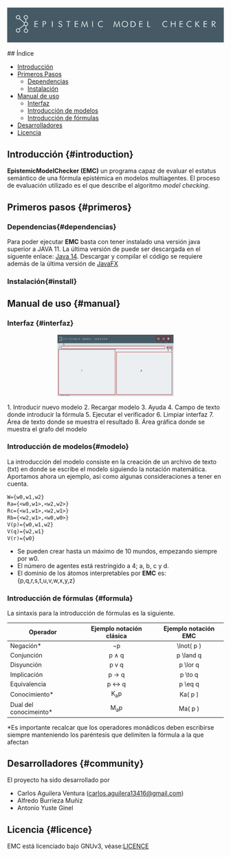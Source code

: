 <p align="center">
  <img src="banner.png" alt="EMC">
</p>
## Índice

* [Introducción](#introduction)
* [Primeros Pasos](#primeros)
	* [Dependencias](#dependencias)
	 * [Instalación](#install)
 * [Manual de uso](#manual)
	 * [Interfaz](#interfaz)
	  * [Introducción de modelos](#modelo)
	  * [Introducción de fórmulas](#formula)
* [Desarrolladores](#community)
* [Licencia](#license)

## Introducción {#introduction}
**EpistemicModelChecker (EMC)** un programa capaz de evaluar el
estatus semántico de una fórmula epistémica en modelos multiagentes. El proceso de evaluación utilizado es el que describe el algoritmo *model checking*.


## Primeros pasos {#primeros}
### Dependencias{#dependencias}
Para poder ejecutar **EMC** basta con tener instalado una versión java superior a JAVA 11. La última versión de puede ser descargada en el siguente enlace: [Java 14](https://www.oracle.com/java/technologies/javase/jdk14-archive-downloads.html). 
Descargar y compilar el código se requiere además de la última versión de [JavaFX](https://gluonhq.com/products/javafx/)

### Instalación{#install}


## Manual de uso {#manual}
### Interfaz {#interfaz}
<p align="center">
  <img src="interfaz.png" alt="EMC">
</p>
1. Introducir nuevo modelo
2. Recargar modelo
3. Ayuda
4. Campo de texto donde introducir la fórmula
5. Ejecutar el verificador
6. Limpiar interfaz
7. Área de texto donde se muestra el resultado
8. Área gráfica donde se muestra el grafo del modelo

### Introducción de modelos{#modelo}
La introducción del modelo consiste en la creación de un archivo de texto (txt) en donde se escribe el modelo siguiendo la notación matemática. Aportamos ahora un ejemplo, así como algunas consideraciones a tener en cuenta.
```
W={w0,w1,w2}
Ra={<w0,w1>,<w2,w2>}
Rc={<w1,w1>,<w2,w1>}
Rb={<w2,w1>,<w0,w0>}
V(p)={w0,w1,w2}
V(q)={w2,w1}
V(r)={w0}
```
* Se pueden crear hasta un máximo de 10 mundos, empezando siempre por w0.
* El número de agentes está restringido a 4; a, b, c y d.
* El dominio de los átomos interpretables por **EMC** es: {p,q,r,s,t,u,v,w,x,y,z}

### Introducción de fórmulas {#formula}
La sintaxis para la introducción de fórmulas es la siguiente. 

| Operador     | Ejemplo notación  clásica  | Ejemplo notación EMC 
 ------------- |:-------------:| :-------------:|
 |Negación* | ¬p | \lnot( p )    
| Conjunción   |  p ∧ q | p \land q |
| Disyunción     | p v q       |   p \lor q |
| Implicación | p → q     |  p \to q |
| Equivalencia | p ↔ q | p \eq q |
| Conocimiento* | K<sub>a</sub>p | Ka( p )|
| Dual del conocimeinto*|  M<sub>a</sub>p | Ma( p ) |

*Es importante recalcar que los operadores monádicos deben escribirse siempre manteniendo los paréntesis que delimiten la fórmula a la que afectan

## Desarrolladores {#community}
El proyecto ha sido desarrollado por 
* Carlos Aguilera Ventura (carlos.aguilera13416@gmail.com)
* Alfredo Burrieza Muñiz
* Antonio Yuste Ginel
## Licencia {#licence}
EMC está licenciado bajo GNUv3, véase:[LICENCE](https://github.com/CaAgVe/EpistemicModelChecker/blob/Release_1.01/licence) 
